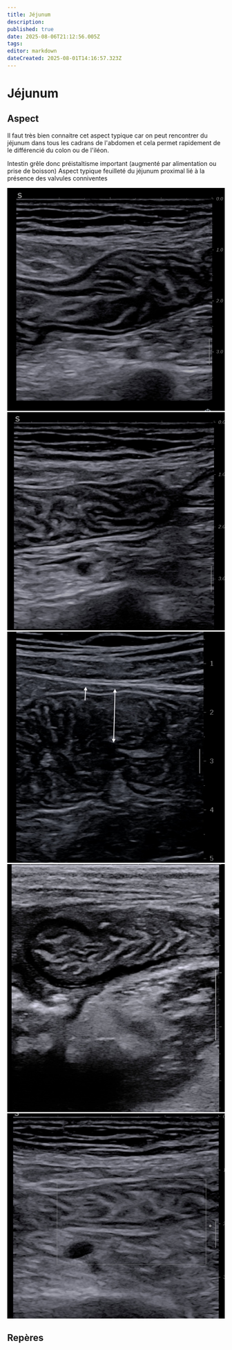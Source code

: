 ```yaml
---
title: Jéjunum
description: 
published: true
date: 2025-08-06T21:12:56.005Z
tags: 
editor: markdown
dateCreated: 2025-08-01T14:16:57.323Z
---
```


# Jéjunum


## Aspect
Il faut très bien connaitre cet aspect typique car on peut rencontrer du jéjunum dans tous les cadrans de l'abdomen et cela permet rapidement de le différencié du colon ou de l'iléon.

Intestin grêle donc préistaltisme important (augmenté par alimentation ou prise de boisson)
Aspect typique feuilleté du jéjunum proximal lié à la présence des valvules conniventes

![jejunum](/anatomie_typique/jejunum1.jpg)
![jejunum](/anatomie_typique/jejunum2.jpg)
![jejunum](/anatomie_typique/jejunum3.jpg)
![jejunum4.jpg](/anatomie_typique/jejunum4.jpg)
![jejunum_5.jpg](/anatomie_typique/jejunum_5.jpg)
## Repères